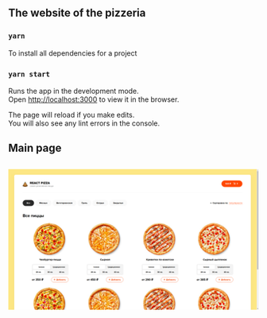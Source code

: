 ## The website of the pizzeria

### `yarn`

To install all dependencies for a project

### `yarn start`

Runs the app in the development mode.<br />
Open [http://localhost:3000](http://localhost:3000) to view it in the browser.

The page will reload if you make edits.<br />
You will also see any lint errors in the console.

## Main page

## ![Image alt](./readme-images/pizza-mainpage.png)
